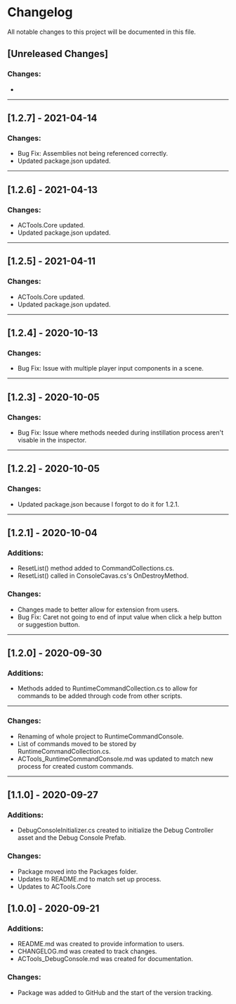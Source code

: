 # Changelog
<p> All notable changes to this project will be documented in this file. </p>

## [Unreleased Changes]
### Changes:
<ul>
	<li> </il>
</ul>
<hr/>

## [1.2.7] - 2021-04-14

### Changes:
<ul>
	<li>Bug Fix: Assemblies not being referenced correctly.</il>
	<li>Updated package.json updated.</il>
</ul>
<hr/>

## [1.2.6] - 2021-04-13

### Changes:
<ul>
	<li>ACTools.Core updated.</il>
	<li>Updated package.json updated.</il>
</ul>
<hr/>

## [1.2.5] - 2021-04-11

### Changes:
<ul>
	<li>ACTools.Core updated.</il>
	<li>Updated package.json updated.</il>
</ul>
<hr/>

## [1.2.4] - 2020-10-13
### Changes:
<ul>
	<li>Bug Fix: Issue with multiple player input components in a scene.</il>
</ul>
<hr/>

## [1.2.3] - 2020-10-05
### Changes:
<ul>
	<li>Bug Fix: Issue where methods needed during instillation process aren't visable in the inspector.</il>
</ul>
<hr/>

## [1.2.2] - 2020-10-05
### Changes:
<ul>
	<li>Updated package.json because I forgot to do it for 1.2.1.</il>
</ul>
<hr/>

## [1.2.1] - 2020-10-04

### Additions:
<ul>
	<li>ResetList() method added to CommandCollections.cs.</il>
	<li>ResetList() called in ConsoleCavas.cs's OnDestroyMethod.</il>
</ul>

### Changes:
<ul>
	<li>Changes made to better allow for extension from users.</il>
	<li>Bug Fix: Caret not going to end of input value when click a help button or suggestion button.</il>
</ul>
<hr/>

## [1.2.0] - 2020-09-30

### Additions:
<ul>
	<li>Methods added to RuntimeCommandCollection.cs to allow for commands to be added through code from other scripts.</il>
</ul>
<hr/>

### Changes:
<ul>
	<li>Renaming of whole project to RuntimeCommandConsole.</il>
	<li>List of commands moved to be stored by RuntimeCommandCollection.cs.</il>
	<li>ACTools_RuntimeCommandConsole.md was updated to match new process for created custom commands.</il>
</ul>
<hr/>

## [1.1.0] - 2020-09-27

### Additions:
<ul>
	<li>DebugConsoleInitializer.cs created to initialize the Debug Controller asset and the Debug Console Prefab.</il>
</ul>

### Changes:
<ul>
	<li>Package moved into the Packages folder.</il>
	<li>Updates to README.md to match set up process.</il>
	<li>Updates to ACTools.Core</il>
</ul>

## [1.0.0] - 2020-09-21

### Additions:
<ul>
	<li>README.md was created to provide information to users.</il>
	<li>CHANGELOG.md was created to track changes.</il>
	<li>ACTools_DebugConsole.md was created for documentation.</il>
</ul>

### Changes:
<ul>
	<li>Package was added to GitHub and the start of the version tracking.</il>
</ul>
